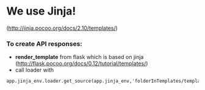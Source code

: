 # We use Jinja!
(http://jinja.pocoo.org/docs/2.10/templates/)

### To create API responses:
* **render_template** from flask which is based on jinja (http://flask.pocoo.org/docs/0.12/tutorial/templates/)
* call loader with
```
app.jinja_env.loader.get_source(app.jinja_env,'folderInTemplates/template.json')
```
